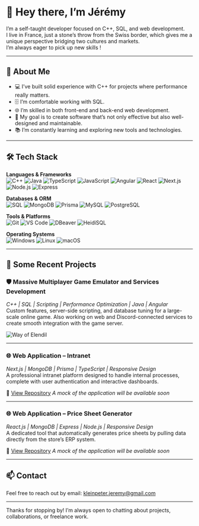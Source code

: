 # 👋 Hey there, I’m Jérémy

I’m a self-taught developer focused on C++, SQL, and web development.  
I live in France, just a stone’s throw from the Swiss border, which gives me a unique perspective bridging two cultures and markets.  
I’m always eager to pick up new skills !

---

## 🚀 About Me  
- 💻 I’ve built solid experience with C++ for projects where performance really matters.  
- 🗄️ I’m comfortable working with SQL.
- 🌐 I’m skilled in both front-end and back-end web development.  
- 🎯 My goal is to create software that’s not only effective but also well-designed and maintainable.  
- 📚 I’m constantly learning and exploring new tools and technologies.

---

## 🛠️ Tech Stack

**Languages & Frameworks**  
![C++](https://img.shields.io/badge/C++-00599C?style=for-the-badge&logo=cplusplus&logoColor=white)
![Java](https://img.shields.io/badge/Java-007396?style=for-the-badge&logo=openjdk&logoColor=white)
![TypeScript](https://img.shields.io/badge/TypeScript-3178C6?style=for-the-badge&logo=typescript&logoColor=white)
![JavaScript](https://img.shields.io/badge/JavaScript-F7DF1E?style=for-the-badge&logo=javascript&logoColor=black)
![Angular](https://img.shields.io/badge/Angular-DD0031?style=for-the-badge&logo=angular&logoColor=white)
![React](https://img.shields.io/badge/React-61DAFB?style=for-the-badge&logo=react&logoColor=black)
![Next.js](https://img.shields.io/badge/Next.js-000000?style=for-the-badge&logo=nextdotjs&logoColor=white)
![Node.js](https://img.shields.io/badge/Node.js-339933?style=for-the-badge&logo=nodedotjs&logoColor=white)
![Express](https://img.shields.io/badge/Express-000000?style=for-the-badge&logo=express&logoColor=white)

**Databases & ORM**  
![SQL](https://img.shields.io/badge/SQL-025E8C?style=for-the-badge&logo=postgresql&logoColor=white)
![MongoDB](https://img.shields.io/badge/MongoDB-47A248?style=for-the-badge&logo=mongodb&logoColor=white)
![Prisma](https://img.shields.io/badge/Prisma-2D3748?style=for-the-badge&logo=prisma&logoColor=white)
![MySQL](https://img.shields.io/badge/MySQL-4479A1?style=for-the-badge&logo=mysql&logoColor=white)
![PostgreSQL](https://img.shields.io/badge/PostgreSQL-336791?style=for-the-badge&logo=postgresql&logoColor=white)

**Tools & Platforms**  
![Git](https://img.shields.io/badge/Git-F05032?style=for-the-badge&logo=git&logoColor=white)
![VS Code](https://img.shields.io/badge/VS%20Code-007ACC?style=for-the-badge&logo=visualstudiocode&logoColor=white)
![DBeaver](https://img.shields.io/badge/DBeaver-382923?style=for-the-badge&logo=dbeaver&logoColor=white)
![HeidiSQL](https://img.shields.io/badge/HeidiSQL-006400?style=for-the-badge&logo=datagrip&logoColor=white)

**Operating Systems**  
![Windows](https://img.shields.io/badge/Windows-0078D6?style=for-the-badge&logo=windows&logoColor=white)
![Linux](https://img.shields.io/badge/Linux-FCC624?style=for-the-badge&logo=linux&logoColor=black)
![macOS](https://img.shields.io/badge/macOS-000000?style=for-the-badge&logo=apple&logoColor=white)

---

## 📂 Some Recent Projects

### 🛡️ **Massive Multiplayer Game Emulator and Services Development**  
*C++ | SQL | Scripting | Performance Optimization | Java | Angular*  
Custom features, server-side scripting, and database tuning for a large-scale online game. Also working on web and Discord-connected services to create smooth integration with the game server.

![Way of Elendil](https://way-of-elendil.fr/)

---

### 🌐 **Web Application – Intranet**  
*Next.js | MongoDB | Prisma | TypeScript | Responsive Design*  
A professional intranet platform designed to handle internal processes, complete with user authentication and interactive dashboards.

🔗 [View Repository](#) *A mock of the application will be available soon*

---

### 🌐 **Web Application – Price Sheet Generator**  
*React.js | MongoDB | Express | Node.js | Responsive Design*  
A dedicated tool that automatically generates price sheets by pulling data directly from the store’s ERP system.

🔗 [View Repository](#) *A mock of the application will be available soon*

---

## 📫 Contact  
Feel free to reach out by email: kleinpeter.jeremy@gmail.com  

---

Thanks for stopping by! I’m always open to chatting about projects, collaborations, or freelance work.
